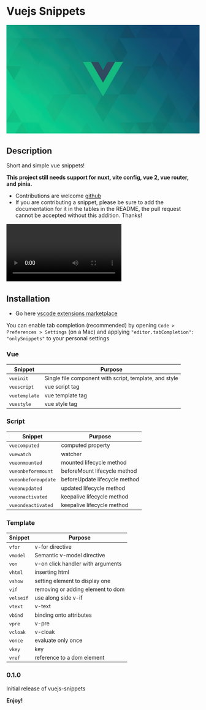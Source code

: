 # Vuejs Snippets

![vuejs-snippet-hero](assets/hero.jpg)

## Description

Short and simple vue snippets!

**This project still needs support for nuxt, vite config, vue 2, vue router, and pinia.**

- Contributions are welcome [github](https://github.com/devloos/vuejs-snippets)
- If you are contributing a snippet, please be sure to add the documentation for it in the tables in the README, the pull request cannot be accepted without this addition. Thanks!

<video src="https://github.com/devloos/vuejs-snippets/assets/58356571/120f68f1-2017-47ce-baf9-226af4349b3c"></video>

## Installation

- Go here [vscode extensions marketplace](https://marketplace.visualstudio.com/items?itemName=devlos.vuejs-snippets)

You can enable tab completion (recommended) by opening `Code > Preferences > Settings` (on a Mac) and applying `"editor.tabCompletion": "onlySnippets"` to your personal settings

### Vue

| Snippet       | Purpose                                                |
| ------------- | ------------------------------------------------------ |
| `vueinit`     | Single file component with script, template, and style |
| `vuescript`   | vue script tag                                         |
| `vuetemplate` | vue template tag                                       |
| `vuestyle`    | vue style tag                                          |

### Script

| Snippet             | Purpose                       |
| ------------------- | ----------------------------- |
| `vuecomputed`       | computed property             |
| `vuewatch`          | watcher                       |
| `vueonmounted`      | mounted lifecycle method      |
| `vueonbeforemount`  | beforeMount lifecycle method  |
| `vueonbeforeupdate` | beforeUpdate lifecycle method |
| `vueonupdated`      | updated lifecycle method      |
| `vueonactivated`    | keepalive lifecycle method    |
| `vueondeactivated`  | keepalive lifecycle method    |

### Template

| Snippet   | Purpose                           |
| --------- | --------------------------------- |
| `vfor`    | v-for directive                   |
| `vmodel`  | Semantic v-model directive        |
| `von`     | v-on click handler with arguments |
| `vhtml`   | inserting html                    |
| `vshow`   | setting element to display one    |
| `vif`     | removing or adding element to dom |
| `velseif` | use along side v-if               |
| `vtext`   | v-text                            |
| `vbind`   | binding onto attributes           |
| `vpre`    | v-pre                             |
| `vcloak`  | v-cloak                           |
| `vonce`   | evaluate only once                |
| `vkey`    | key                               |
| `vref`    | reference to a dom element        |

### 0.1.0

Initial release of vuejs-snippets

**Enjoy!**
